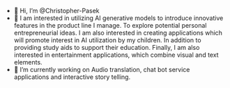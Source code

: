 - 👋 Hi, I’m @Christopher-Pasek
- 👀 I am interested in utilizing AI generative models to introduce innovative features in the product line I manage. To explore potential personal entrepreneurial  ideas. I am also interested in creating applications which will promote interest in AI utilization by my children. In addition to providing study aids to support their education. Finally, I am also interested in entertainment applications, which combine visual and text elements.
- 🌱 I’m currently working on Audio translation, chat bot service applications and interactive story telling. 
  

<!---
Christopher-Pasek/Christopher-Pasek is a ✨ special ✨ repository because its `README.md` (this file) appears on your GitHub profile.
You can click the Preview link to take a look at your changes.
--->
